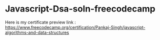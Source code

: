 # Javascript-Dsa-soln-freecodecamp

Here is my certificate preview link : https://www.freecodecamp.org/certification/Pankaj-Singh/javascript-algorithms-and-data-structures
